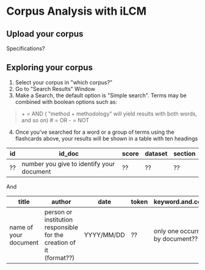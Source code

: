 # Corpus Analysis with iLCM

## Upload your corpus
Specifications?

## Exploring your corpus

1. Select your corpus in "which corpus?"
2. Go to "Search Results" Window
3. Make a Search, the default option is "Simple search". Terms may be combined with boolean options such as: 
>\+ = AND ( "method + methodology" will yield results with both words, and so on)
\# = OR
\- = NOT
4. Once you've searched for a word or a group of terms using the flashcards above, your results will be shown in a table with ten headings

id | id_doc | score | dataset | section | 
-- | --| -- | -- | -- | 
?? | number you give to identify your document | ?? | ?? | ??



And




title | author | date  | token| keyword.and.context
-- | --  | -- | -- | -- |
name of your document | person or institution responsible for the creation of it (format??) | YYYY/MM/DD | ?? | only one occurrence by document??


<!--stackedit_data:
eyJoaXN0b3J5IjpbMTcxMTcxMjU3MiwxMTAxNjU5Mzk0LDc2MD
Y5MjY1OV19
-->